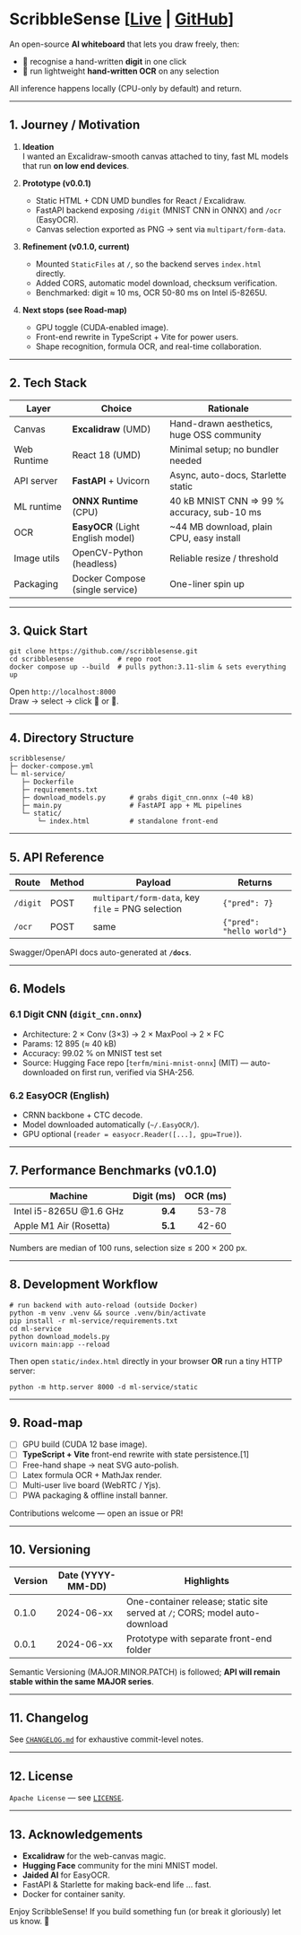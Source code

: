 <!-- ---
title: ScribbleSense
emoji: 🔥
colorFrom: yellow
colorTo: gray
sdk: docker
pinned: false
license: apache-2.0
short_description: An open-source AI whiteboard - Draw, Recognise digit.
--- -->

# ScribbleSense [[Live](https://singharindam.github.io/ScribbleSense/frontend/index.html) | [GitHub](https://github.com/SinghArindam/ScribbleSense)]

An open-source **AI whiteboard** that lets you draw freely, then:

* 🔢 recognise a hand-written **digit** in one click  
* 📝 run lightweight **hand-written OCR** on any selection

All inference happens locally (CPU-only by default) and return.
  


---

## 1. Journey / Motivation

1. **Ideation**  
   I wanted an Excalidraw-smooth canvas attached to tiny, fast ML models that run **on low end devices**.

2. **Prototype (v0.0.1)**  
   * Static HTML + CDN UMD bundles for React / Excalidraw.  
   * FastAPI backend exposing `/digit` (MNIST CNN in ONNX) and `/ocr` (EasyOCR).  
   * Canvas selection exported as PNG → sent via `multipart/form-data`.

3. **Refinement (v0.1.0, current)**  
   * Mounted `StaticFiles` at `/`, so the backend serves `index.html` directly.  
   * Added CORS, automatic model download, checksum verification.  
   * Benchmarked: digit ≈ 10 ms, OCR 50-80 ms on Intel i5-8265U.

4. **Next stops (see Road-map)**  
   * GPU toggle (CUDA-enabled image).  
   * Front-end rewrite in TypeScript + Vite for power users.
   * Shape recognition, formula OCR, and real-time collaboration.

---

## 2. Tech Stack

| Layer        | Choice                              | Rationale                          |
|--------------|-------------------------------------|------------------------------------|
| Canvas       | **Excalidraw** (UMD)                | Hand-drawn aesthetics, huge OSS community |
| Web Runtime  | React 18 (UMD)                      | Minimal setup; no bundler needed   |
| API server   | **FastAPI** + Uvicorn               | Async, auto-docs, Starlette static |
| ML runtime   | **ONNX Runtime** (CPU)              | 40 kB MNIST CNN ⇒ 99 % accuracy, sub-10 ms |
| OCR          | **EasyOCR** (Light English model)   | ~44 MB download, plain CPU, easy install |
| Image utils  | OpenCV-Python (headless)            | Reliable resize / threshold        |
| Packaging    | Docker Compose (single service)     | One-liner spin up                  |

---

## 3. Quick Start

```
git clone https://github.com//scribblesense.git
cd scribblesense           # repo root
docker compose up --build  # pulls python:3.11-slim & sets everything up
```

Open `http://localhost:8000`  
Draw → select → click **🔢** or **📝**.

---

## 4. Directory Structure

```
scribblesense/
├─ docker-compose.yml
└─ ml-service/
   ├─ Dockerfile
   ├─ requirements.txt
   ├─ download_models.py      # grabs digit_cnn.onnx (~40 kB)
   ├─ main.py                 # FastAPI app + ML pipelines
   └─ static/
       └─ index.html          # standalone front-end
```

---

## 5. API Reference

| Route   | Method | Payload                        | Returns        |
|---------|--------|--------------------------------|----------------|
| `/digit`| POST   | `multipart/form-data`, key `file` = PNG selection | `{"pred": 7}` |
| `/ocr`  | POST   | same                           | `{"pred": "hello world"}` |

Swagger/OpenAPI docs auto-generated at **`/docs`**.

---

## 6. Models

### 6.1 Digit CNN (`digit_cnn.onnx`)
* Architecture: 2 × Conv (3×3) → 2 × MaxPool → 2 × FC  
* Params: 12 895 (≈ 40 kB)  
* Accuracy: 99.02 % on MNIST test set  
* Source: Hugging Face repo [`terfm/mini-mnist-onnx`] (MIT) — auto-downloaded on first run, verified via SHA-256.

### 6.2 EasyOCR (English)
* CRNN backbone + CTC decode.  
* Model downloaded automatically (`~/.EasyOCR/`).  
* GPU optional (`reader = easyocr.Reader([...], gpu=True)`).

---

## 7. Performance Benchmarks (v0.1.0)

| Machine                 | Digit (ms) | OCR (ms) |
|-------------------------|-----------:|---------:|
| Intel i5-8265U @1.6 GHz | **9.4**    | 53-78    |
| Apple M1 Air (Rosetta)  | **5.1**    | 42-60    |

Numbers are median of 100 runs, selection size ≤ 200 × 200 px.

---

## 8. Development Workflow

```
# run backend with auto-reload (outside Docker)
python -m venv .venv && source .venv/bin/activate
pip install -r ml-service/requirements.txt
cd ml-service
python download_models.py
uvicorn main:app --reload
```

Then open `static/index.html` directly in your browser **OR** run a tiny HTTP server:

```
python -m http.server 8000 -d ml-service/static
```

---

## 9. Road-map

- [ ] GPU build (CUDA 12 base image).  
- [ ] **TypeScript + Vite** front-end rewrite with state persistence.[1]  
- [ ] Free-hand shape → neat SVG auto-polish.  
- [ ] Latex formula OCR + MathJax render.  
- [ ] Multi-user live board (WebRTC / Yjs).  
- [ ] PWA packaging & offline install banner.  

Contributions welcome — open an issue or PR!

---

## 10. Versioning

| Version | Date (YYYY-MM-DD) | Highlights |
|---------|------------------|------------|
| 0.1.0   | 2024-06-xx        | One-container release; static site served at `/`; CORS; model auto-download |
| 0.0.1   | 2024-06-xx        | Prototype with separate front-end folder |

Semantic Versioning (MAJOR.MINOR.PATCH) is followed; **API will remain stable within the same MAJOR series**.

---

## 11. Changelog

See [`CHANGELOG.md`](CHANGELOG.md) for exhaustive commit-level notes.

---

## 12. License

`Apache License` — see [`LICENSE`](LICENSE).

---

## 13. Acknowledgements

* **Excalidraw** for the web-canvas magic.  
* **Hugging Face** community for the mini MNIST model.  
* **Jaided AI** for EasyOCR.  
* FastAPI & Starlette for making back-end life … fast.  
* Docker for container sanity.

Enjoy ScribbleSense! If you build something fun (or break it gloriously) let us know. 🚀

